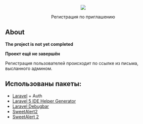 <p align="center"><img src="https://laravel.com/assets/img/components/logo-laravel.svg"></p>

<p align="center">Регистрация по приглашению</p>

## About

**The project is not yet completed**

**Проект ещё не завершён**

Регистрация пользователей происходит по ссылке из письма, высланного админом. 

## Использованы пакеты:
- [Laravel](https://laravel.com) + Auth
- [Laravel 5 IDE Helper Generator](https://github.com/barryvdh/laravel-ide-helper)
- [Laravel Debugbar](https://github.com/barryvdh/laravel-debugbar)
- [SweetAlert2](https://github.com/sweetalert2/sweetalert2)
- [SweetAlert 2](https://github.com/softon/sweetalert)

